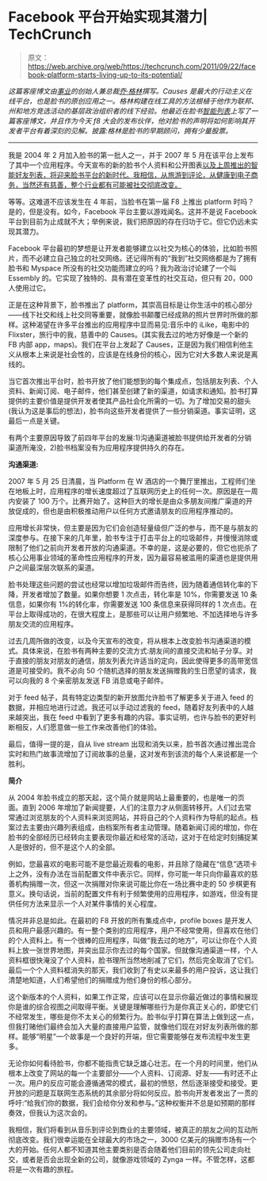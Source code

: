 # Facebook 平台开始实现其潜力| TechCrunch

> 原文：<https://web.archive.org/web/https://techcrunch.com/2011/09/22/facebook-platform-starts-living-up-to-its-potential/>

*这篇客座博文由[事业](https://web.archive.org/web/20230326183556/http://www.causes.com/)的创始人兼总裁[乔·格林](https://web.archive.org/web/20230326183556/http://www.crunchbase.com/person/joe-green)撰写。Causes 是最大的行动主义在线平台，也是脸书的原创应用之一。格林构建在线工具的方法根植于他作为联邦、州和地方竞选活动的基层政治组织者的线下经验。他最近在脸书[智能列表](https://web.archive.org/web/20230326183556/https://techcrunch.com/2011/09/20/facebooks-smart-lists-real-friends-again/)上写了一篇客座博文，并且作为今天 f8 大会的发布伙伴，他对脸书的声明将如何影响其开发者平台有着深刻的见解。披露:格林是脸书的早期顾问，拥有少量股票。*

* * *

我是 2004 年 2 月加入脸书的第一批人之一，并于 2007 年 5 月在该平台上发布了其中一个应用程序。今天宣布的新的脸书个人资料和公开图表[以及上周推出的智能好友列表，将迎来脸书平台的新时代。我相信，从旅游到评论，从健康到电子商务，当然还有慈善，整个行业都有可能被社交彻底改变。](https://web.archive.org/web/20230326183556/https://techcrunch.com/2011/09/22/live-from-facebooks-2011-f8-conference-video/)

等等。这难道不应该发生在 4 年前，当脸书在第一届 F8 上推出 platform 时吗？是的，但是没有。如今，Facebook 平台主要以游戏闻名。这并不是说 Facebook 平台到目前为止成就不大；举例来说，我们把原因的存在归功于它。但它仍远未实现其潜力。

Facebook 平台最初的梦想是让开发者能够建立以社交为核心的体验，比如脸书照片，而不必建立自己独立的社交网络。还记得所有的“我到”社交网络都是为了拥有脸书和 Myspace 所没有的社交功能而建立的吗？我为政治讨论建了一个叫 Essembly 的。它实现了独特的、具有潜在变革性的社交互动，但只有 20，000 人使用过它。

正是在这种背景下，脸书推出了 platform，其崇高目标是让你生活中的核心部分——线下社交和线上社交同等重要，就像脸书颠覆已经成熟的照片世界时所做的那样。这种渴望在许多平台推出的应用程序中显而易见:音乐中的 iLike，电影中的 Flixster，旅行中的我，慈善中的 Causes。(其实我去过的地方好像是一个新的 FB 内部 app，maps)。我们在平台上发起了 Causes，正是因为我们相信利他主义从根本上来说是社会性的，应该是在线身份的核心，因为它对大多数人来说是离线的。

当它首次推出平台时，脸书开放了他们能想到的每个集成点，包括朋友列表、个人资料、新闻订阅、电子邮件，他们甚至创建了新的渠道，如请求和通知。脸书打算提供的主要价值是提供开发者使其产品社会化所需的一切。为了增加交易的甜头(我认为这是事后的想法)，脸书向这些开发者提供了一些分销渠道。事实证明，这最后一点是关键。

有两个主要原因导致了前四年平台的发展:1)沟通渠道被脸书提供给开发者的分销渠道所淹没，2)脸书档案没有为应用程序提供持久的存在。

**沟通渠道:**

2007 年 5 月 25 日清晨，当 Platform 在 W 酒店的一个舞厅里推出，工程师们坐在地板上时，应用程序的增长速度超过了互联网历史上的任何一次。原因是在一周内安装了 100 万个。比赛开始了。这种巨大的增长是由众多朋友间推广渠道的开放促成的，但也是由积极推动用户以任何方式邀请朋友的应用程序推动的。

应用增长非常快，但主要是因为它们会创造轻量级但广泛的参与，而不是与朋友的深度参与。在接下来的几年里，脸书专注于打击平台上的垃圾邮件，并慢慢消除或限制了他们之前向开发者开放的沟通渠道。不幸的是，这是必要的，但它也扼杀了核心公用事业领域的革命性应用程序的开发，因为最容易被滥用的渠道也是提供用户之间最深层次联系的渠道。

脸书处理这些问题的尝试也经常以增加垃圾邮件而告终，因为随着通信转化率的下降，开发者增加了数量。如果你想要 1 次点击，转化率是 10%，你需要发送 10 条信息，如果你有 1%的转化率，你需要发送 100 条信息来获得同样的 1 次点击。在平台上取得成功的，在很大程度上，是那些可以让用户频繁地、不加选择地与许多朋友交流的应用程序。

过去几周所做的改变，以及今天宣布的改变，将从根本上改变脸书沟通渠道的模式。具体来说，在脸书有两种主要的交流方式:朋友间的直接交流和帖子分享。对于直接的朋友对朋友的通信，朋友列表允许适当的定向，因此使得更多的高带宽信道是可接受的。我不必向 50 个随机选择的朋友发送捐赠我的生日愿望的请求，我可以向我的 8 个亲密朋友发送 FB 消息或电子邮件。

对于 feed 帖子，具有特定边类型的新开放图允许脸书了解更多关于进入 feed 的数据，并相应地进行过滤。我还可以手动过滤我的 feed，随着好友列表中的人越来越突出，我在 feed 中看到了更多有趣的内容。事实证明，也许与脸书的更好判断相反，人们愿意做一些工作来改善他们的体验。

最后，值得一提的是，自从 live stream 出现和消失以来，脸书首次通过推出混合实时和热门故事流增加了订阅故事的总量，这对发布到该流的每个人来说都是一个胜利。

**简介**

从 2004 年脸书成立的那天起，这个简介就是网站上最重要的，也是唯一的页面。直到 2006 年增加了新闻提要，人们的注意力才从侧面转移开。人们过去常常通过浏览朋友的个人资料来浏览网站，并将自己的个人资料作为导航的起点。档案过去主要由兴趣列表组成，由档案所有者主动管理。随着新闻订阅的增加，你在脸书的全部经历已经转向主要表现你最近和经常的活动，这对于在给定时刻捕捉某人是很好的，但不是这个人的全部。

例如，您最喜欢的电影可能不是您最近观看的电影，并且除了隐藏在“信息”选项卡上之外，没有办法在当前配置文件中表示它。同样，你可能一年只向你最喜欢的慈善机构捐赠一次，但这一次捐赠对你来说可能比你在一场比赛中走的 50 步棋更有意义。换句话说，当前的配置文件有利于频繁使用的应用程序，如游戏，但没有提供任何方法来显示一个人对某件事情的关心程度。

情况并非总是如此。在最初的 F8 开放的所有集成点中，profile boxes 是开发人员和用户最感兴趣的。有一整个类别的应用程序，用户不经常使用，但喜欢在他们的个人资料上。有一个很棒的应用程序，叫做“我去过的地方”，可以让你在个人资料上放一张世界地图，并突出显示你去过的每个国家。但就像沟通渠道一样，个人资料框很快淹没了个人资料，脸书理所当然地削减了它们，然后完全取消了它们。最后一个个人资料框消失的那天，我们收到了有史以来最多的用户投诉，这让我们清楚地知道，人们希望他们的捐赠成为他们身份的核心部分。

这个新版本的个人资料，如果工作正常，应该可以在显示你最近做过的事情和展现你是谁的综合视图之间取得平衡。关键是理解哪些行为是你真正关心的，即使它们不经常发生，哪些是你不太关心的频繁行为。脸书似乎打算在算法上做到这一点，但我打赌他们最终会加入大量的直接用户监管，就像他们现在对好友列表所做的那样。能够“明星”一个故事是一个良好的开端，但它需要能够在发布流程中发生更多。

无论你如何看待脸书，你都不能指责它缺乏雄心壮志。在一个月的时间里，他们从根本上改变了网站的每一个主要部分——个人资料、订阅源、好友——有时还不止一次。用户的反应可能会遵循通常的模式，最初的愤怒，然后逐渐接受和接受。更开放的问题是互联网生态系统的其余部分将如何反应。脸书向开发者发出了一贯的呼吁:“给我们你的数据，我们会给你分发和参与。”这种权衡并不总是如预期的那样奏效，但我认为这次会的。

我相信，我们将看到从音乐到评论到商业的主要领域，被真正的朋友之间的互动所彻底改变。我们很幸运能在全球最大的市场之一，3000 亿美元的捐赠市场有一个大的开始。任何人都不知道其他主要类别是否会随着他们目前的领先公司走向社交，或者是否会出现全新的公司，就像游戏领域的 Zynga 一样。不管怎样，这都将是一次有趣的旅程。